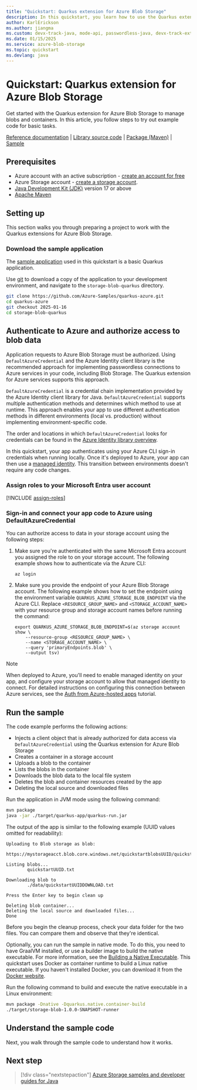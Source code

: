 ```yaml
---
title: "Quickstart: Quarkus extension for Azure Blob Storage"
description: In this quickstart, you learn how to use the Quarkus extension for Azure Blob Storage to create a container and a blob in Blob (object) storage. Next, you learn how to download the blob to your local computer, and how to list all of the blobs in a container.
author: KarlErickson
ms.author: jiangma
ms.custom: devx-track-java, mode-api, passwordless-java, devx-track-extended-java, devx-track-extended-azdevcli, devx-track-javaee-quarkus, devx-track-javaee-quarkus-storage-blob
ms.date: 01/15/2025
ms.service: azure-blob-storage
ms.topic: quickstart
ms.devlang: java
---
```


# Quickstart: Quarkus extension for Azure Blob Storage

Get started with the Quarkus extension for Azure Blob Storage to manage blobs and containers. In this article, you follow steps to try out example code for basic tasks.

[Reference documentation](https://docs.quarkiverse.io/quarkus-azure-services/dev/quarkus-azure-storage-blob.html) | [Library source code](https://github.com/quarkiverse/quarkus-azure-services/tree/main/services/azure-storage-blob) | [Package (Maven)](https://mvnrepository.com/artifact/io.quarkiverse.azureservices/quarkus-azure-storage-blob) | [Sample](https://github.com/quarkiverse/quarkus-azure-services/tree/main/integration-tests/azure-storage-blob)

## Prerequisites

- Azure account with an active subscription - [create an account for free](https://azure.microsoft.com/free/?ref=microsoft.com&utm_source=microsoft.com&utm_medium=docs&utm_campaign=visualstudio)
- Azure Storage account - [create a storage account](../common/storage-account-create.md).
- [Java Development Kit (JDK)](/java/azure/jdk/) version 17 or above
- [Apache Maven](https://maven.apache.org/download.cgi)

## Setting up

This section walks you through preparing a project to work with the Quarkus extensions for Azure Blob Storage.

### Download the sample application

The [sample application](https://github.com/Azure-Samples/quarkus-azure/tree/2025-01-16/storage-blob-quarkus) used in this quickstart is a basic Quarkus application.

Use [git](https://git-scm.com/) to download a copy of the application to your development environment, and navigate to the `storage-blob-quarkus` directory.

```bash
git clone https://github.com/Azure-Samples/quarkus-azure.git
cd quarkus-azure
git checkout 2025-01-16
cd storage-blob-quarkus
```

## Authenticate to Azure and authorize access to blob data

Application requests to Azure Blob Storage must be authorized. Using `DefaultAzureCredential` and the Azure Identity client library is the recommended approach for implementing passwordless connections to Azure services in your code, including Blob Storage. The Quarkus extension for Azure services supports this approach.

`DefaultAzureCredential` is a credential chain implementation provided by the Azure Identity client library for Java. `DefaultAzureCredential` supports multiple authentication methods and determines which method to use at runtime. This approach enables your app to use different authentication methods in different environments (local vs. production) without implementing environment-specific code.

The order and locations in which `DefaultAzureCredential` looks for credentials can be found in the [Azure Identity library overview](/java/api/overview/azure/identity-readme#defaultazurecredential).

In this quickstart, your app authenticates using your Azure CLI sign-in credentials when running locally. Once it's deployed to Azure, your app can then use a [managed identity](../../active-directory/managed-identities-azure-resources/overview.md). This transition between environments doesn't require any code changes.

### Assign roles to your Microsoft Entra user account

[!INCLUDE [assign-roles](../../../includes/assign-roles.md)]

### Sign-in and connect your app code to Azure using DefaultAzureCredential

You can authorize access to data in your storage account using the following steps:

1. Make sure you're authenticated with the same Microsoft Entra account you assigned the role to on your storage account. The following example shows how to authenticate via the Azure CLI:

   ```azurecli
   az login
   ```

2. Make sure you provide the endpoint of your Azure Blob Storage account. The following example shows how to set the endpoint using the environment variable `QUARKUS_AZURE_STORAGE_BLOB_ENDPOINT` via the Azure CLI. Replace `<RESOURCE_GROUP_NAME>` and `<STORAGE_ACCOUNT_NAME>` with your resource group and storage account names before running the command:

   ```azurecli 
   export QUARKUS_AZURE_STORAGE_BLOB_ENDPOINT=$(az storage account show \
       --resource-group <RESOURCE_GROUP_NAME> \
       --name <STORAGE_ACCOUNT_NAME> \
       --query 'primaryEndpoints.blob' \
       --output tsv)
   ```

> [!NOTE]
> When deployed to Azure, you'll need to enable managed identity on your app, and configure your storage account to allow that managed identity to connect. For detailed instructions on configuring this connection between Azure services, see the [Auth from Azure-hosted apps](/azure/developer/java/sdk/identity-azure-hosted-auth) tutorial.

## Run the sample

The code example performs the following actions:

- Injects a client object that is already authorized for data access via `DefaultAzureCredential` using the Quarkus extension for Azure Blob Storage
- Creates a container in a storage account
- Uploads a blob to the container
- Lists the blobs in the container
- Downloads the blob data to the local file system
- Deletes the blob and container resources created by the app
- Deleting the local source and downloaded files

Run the application in JVM mode using the following command:

```bash
mvn package
java -jar ./target/quarkus-app/quarkus-run.jar
```

The output of the app is similar to the following example (UUID values omitted for readability):

```output
Uploading to Blob storage as blob:
        https://mystorageacct.blob.core.windows.net/quickstartblobsUUID/quickstartUUID.txt

Listing blobs...
        quickstartUUID.txt

Downloading blob to
        ./data/quickstartUUIDDOWNLOAD.txt

Press the Enter key to begin clean up

Deleting blob container...
Deleting the local source and downloaded files...
Done
```

Before you begin the cleanup process, check your data folder for the two files. You can compare them and observe that they're identical.

Optionally, you can run the sample in native mode. To do this, you need to have GraalVM installed, or use a builder image to build the native executable. For more information, see the [Building a Native Executable](https://quarkus.io/guides/building-native-image). This quickstart uses Docker as container runtime to build a Linux native executable. If you haven't installed Docker, you can download it from the [Docker website](https://www.docker.com/products/docker-desktop).

Run the following command to build and execute the native executable in a Linux environment:

```bash
mvn package -Dnative -Dquarkus.native.container-build
./target/storage-blob-1.0.0-SNAPSHOT-runner
```

## Understand the sample code

Next, you walk through the sample code to understand how it works.

## Next step

> [!div class="nextstepaction"]
> [Azure Storage samples and developer guides for Java](../common/storage-samples-java.md?toc=/azure/storage/blobs/toc.json)
